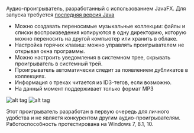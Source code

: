 Аудио-проигрыватель, разработанный с использованием JavaFX.
Для запуска требуется [последняя версия Java](https://www.java.com/ru/download/)

- Можно создавать переносимые музыкальные коллекции: файлы и списки воспроизведения копируются в одну директорию, которую можно переносить на другой компьютер или хранить в облаке.
- Настройка горячих клавиш: можно управлять проигрывателем не открывая окна программы.
- Можно настроить уведомления в системном трее, скрывать проигрыватель в системный трей.
- Проигрыватель автоматически следит за появлением дубликатов в коллекциях.
- Информация о треках читается из ID3-тегов, если возможно.
- На данный момент поддерживает только формат MP3

![alt tag](http://i.imgur.com/IhplI6j.png)
![alt tag](http://i.imgur.com/mPdRYrU.png)

Этот проигрыватель разработан в первую очередь для личного удобства и не являетя конкурентом другим аудио-проигрывателям.
Работоспособность протестирована на Windows 7, 8.1, 10.
